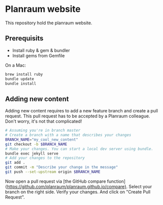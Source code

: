 # Planraum website

This repository hold the planraum website.

## Prerequisits

* Install ruby & gem & bundler
* Install gems from Gemfile

On a Mac:

```sh
brew install ruby
bundle update
bundle install
```

## Adding new content

Adding new content requires to add a new feature branch and create a pull request. This pull request has to be accepted by a Planraum colleague. Don't worry, it's not that complicated!

```sh
# Assuming you're in branch master
# Create a branch with a name that describes your changes
BRANCH_NAME="my_cool_new_content"
git checkout -b $BRANCH_NAME
# Make your changes. You can start a local dev server using bundle.
bundle exec jekyll serve
# Add your changes to the repository
git add .
git commit -m "Describe your change in the message"
git push --set-upstream origin $BRANCH_NAME
```

Now open a pull request via [the GitHub compare function]{https://github.com/planraum/planraum.github.io/compare}. Select your branch on the right side. Verify your changes. And click on "Create Pull Request".
